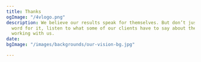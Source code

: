 ```yaml
---
title: Thanks
ogImage: "/4vlogo.png"
description: We believe our results speak for themselves. But don’t just take our
  word for it, listen to what some of our clients have to say about their experience
  working with us.
date: 
bgImage: "/images/backgrounds/our-vision-bg.jpg"

---
```

